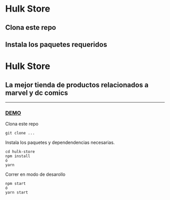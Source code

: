 # Hulk Store

## Clona este repo

## Instala los paquetes requeridos

# Hulk Store

## La mejor tienda de productos relacionados a marvel y dc comics

---

### [DEMO](https://www.google.com)

Clona este repo

```
git clone ...
```

Instala los paquetes y dependendencias necesarias.

```
cd hulk-store
npm install
ó
yarn
```

Correr en modo de desarollo

```
npm start
ó
yarn start
```
